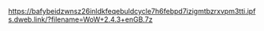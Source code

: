 
<https://bafybeidzwnsz26inldkfeqebuldcycle7h6febpd7izigmtbzrxvpm3tti.ipfs.dweb.link/?filename=WoW+2.4.3+enGB.7z>
